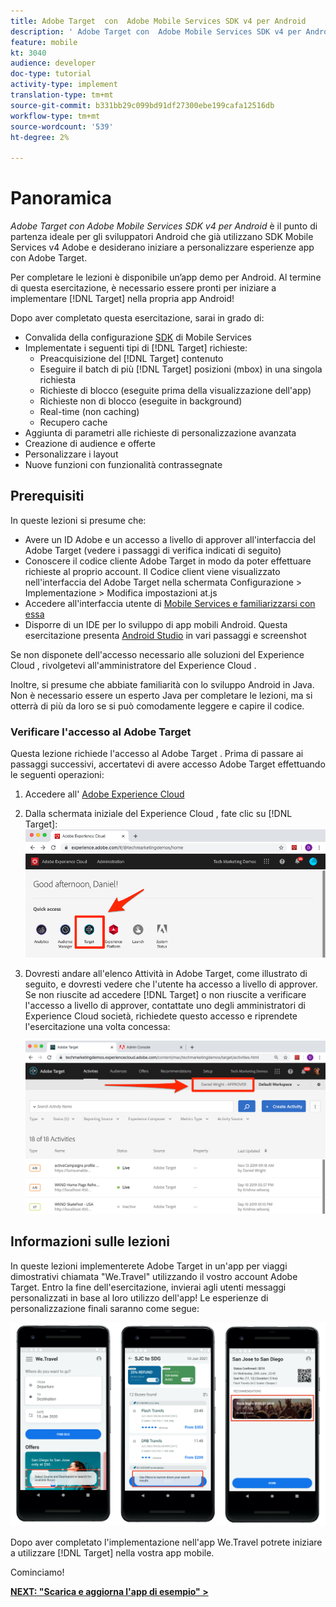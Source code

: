 ```yaml
---
title: Adobe Target  con  Adobe Mobile Services SDK v4 per Android
description: ' Adobe Target con  Adobe Mobile Services SDK v4 per Android è il punto di partenza ideale per gli sviluppatori Android che già utilizzano  SDK Mobile Services v4 e desiderano iniziare a personalizzare esperienze app con  Adobe Target.'
feature: mobile
kt: 3040
audience: developer
doc-type: tutorial
activity-type: implement
translation-type: tm+mt
source-git-commit: b331bb29c099bd91df27300ebe199cafa12516db
workflow-type: tm+mt
source-wordcount: '539'
ht-degree: 2%

---
```



# Panoramica

_Adobe Target con  Adobe Mobile Services SDK v4 per Android_ è il punto di partenza ideale per gli sviluppatori Android che già utilizzano  SDK Mobile Services v4 Adobe e desiderano iniziare a personalizzare esperienze app con  Adobe Target.

Per completare le lezioni è disponibile un’app demo per Android. Al termine di questa esercitazione, è necessario essere pronti per iniziare a implementare [!DNL Target] nella propria app Android!

Dopo aver completato questa esercitazione, sarai in grado di:

* Convalida della configurazione [SDK](https://docs.adobe.com/content/help/en/mobile-services/android/getting-started-android/requirements.html) di Mobile Services
* Implementate i seguenti tipi di [!DNL Target] richieste:
   * Preacquisizione del [!DNL Target] contenuto
   * Eseguire il batch di più [!DNL Target] posizioni (mbox) in una singola richiesta
   * Richieste di blocco (eseguite prima della visualizzazione dell&#39;app)
   * Richieste non di blocco (eseguite in background)
   * Real-time (non caching)
   * Recupero cache
* Aggiunta di parametri alle richieste di personalizzazione avanzata
* Creazione di audience e offerte
* Personalizzare i layout
* Nuove funzioni con funzionalità contrassegnate

## Prerequisiti

In queste lezioni si presume che:

* Avere un ID Adobe  e un accesso a livello di approver all&#39;interfaccia del Adobe Target  (vedere i passaggi di verifica indicati di seguito)
* Conoscere il codice cliente  Adobe Target in modo da poter effettuare richieste al proprio account. Il Codice client viene visualizzato nell&#39;interfaccia del Adobe Target  nella schermata Configurazione > Implementazione > Modifica impostazioni at.js
* Accedere all&#39;interfaccia utente di [Mobile Services e familiarizzarsi con essa](https://mobilemarketing.adobe.com)
* Disporre di un IDE per lo sviluppo di app mobili Android. Questa esercitazione presenta [Android Studio](https://developer.android.com/studio/install) in vari passaggi e screenshot

Se non disponete dell&#39;accesso necessario alle soluzioni del Experience Cloud , rivolgetevi all&#39;amministratore del Experience Cloud .

Inoltre, si presume che abbiate familiarità con lo sviluppo Android in Java. Non è necessario essere un esperto Java per completare le lezioni, ma si otterrà di più da loro se si può comodamente leggere e capire il codice.

### Verificare l&#39;accesso al Adobe Target 

Questa lezione richiede l&#39;accesso al Adobe Target . Prima di passare ai passaggi successivi, accertatevi di avere accesso  Adobe Target effettuando le seguenti operazioni:

1. Accedere all&#39; [Adobe Experience Cloud](https://experience.adobe.com/)
1. Dalla schermata iniziale del Experience Cloud , fate clic su [!DNL Target]:
   ![Experience Cloud Home Screen](assets/aec_homeScreen_clickTarget.png)
1. Dovresti andare all&#39;elenco Attività in  Adobe Target, come illustrato di seguito, e dovresti vedere che l&#39;utente ha accesso a livello di approver. Se non riuscite ad accedere [!DNL Target] o non riuscite a verificare l&#39;accesso a livello di approver, contattate uno degli amministratori di Experience Cloud  società, richiedete questo accesso e riprendete l&#39;esercitazione una volta concessa:

   ![Interfaccia Adobe](assets/targetUI_approver.png)

## Informazioni sulle lezioni

In queste lezioni implementerete  Adobe Target in un&#39;app per viaggi dimostrativi chiamata &quot;We.Travel&quot; utilizzando il vostro account  Adobe Target. Entro la fine dell&#39;esercitazione, invierai agli utenti messaggi personalizzati in base al loro utilizzo dell&#39;app! Le esperienze di personalizzazione finali saranno come segue:

![We.Travel app final](assets/overview_final_result.jpg)

Dopo aver completato l&#39;implementazione nell&#39;app We.Travel potrete iniziare a utilizzare [!DNL Target] nella vostra app mobile.

Cominciamo!

**[NEXT: &quot;Scarica e aggiorna l&#39;app di esempio&quot; >](download-and-update-the-sample-app.md)**
